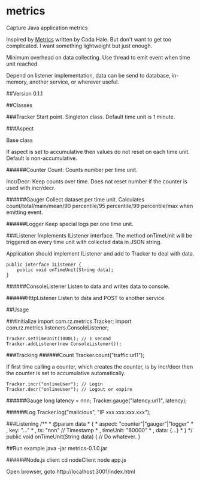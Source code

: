 metrics
=======

Capture Java application metrics

Inspired by [Metrics](http://metrics.codahale.com/) written by Coda Hale. But don't want to get too complicated. I want something lightweight but just enough.

Minimum overhead on data collecting. Use thread to emit event when time unit reached.

Depend on listener implementation, data can be send to database, in-memory, another service, or wherever useful.

##Version
0.1.1

##Classes

###Tracker
Start point. Singleton class. Default time unit is 1 minute.

###Aspect

Base class

If aspect is set to accumulative then values do not reset on each time unit. Default is non-accumulative.

######Counter
Count: Counts number per time unit.

Incr/Decr: Keep counts over time. Does not reset number if the counter is used with incr/decr.

######Gauger
Collect dataset per time unit. Calculates count/total/main/mean/90 percentile/95 percentile/99 percentile/max when emitting event.

######Logger
Keep special logs per one time unit.

###Listener
Implements IListener interface. The method onTimeUnit will be triggered on every time unit with collected data in JSON string.

Application should implement IListener and add to Tracker to deal with data.

    public interface IListener {
        public void onTimeUnit(String data);
    }

######ConsoleListener
Listen to data and writes data to console.

######HttpListener
Listen to data and POST to another service.

##Usage

###Initialize
    import com.rz.metrics.Tracker;
    import com.rz.metrics.listeners.ConsoleListener;
    
    Tracker.setTimeUnit(1000L); // 1 second
    Tracker.addListener(new ConsoleListener());

###Tracking
######Count
    Tracker.count("traffic:url1");

If first time calling a counter, which creates the counter, is by incr/decr then the counter is set to accumulative automatically.

    Tracker.incr("onlineUser"); // Login
    Tracker.decr("onlineUser"); // Logout or expire

######Gauge
    long latency = nnn;
    Tracker.gauge("latency:url1", latency);

######Log
    Tracker.log("malicious", "IP xxx.xxx.xxx.xxx");

###Listening
    /**
     * @param data
     *         {
     *             aspect: "counter"|"gauger"|"logger"
     *             , key: "..."
     *             , ts: "nnn" // Timestamp
     *             , timeUnit: "60000"
     *             , data: {...}
     *         }
     */
    public void onTimeUnit(String data) {
        // Do whatever.
    }

##Run example
    java -jar metrics-0.1.0.jar

######Node.js client
    cd nodeClient
    node app.js

Open browser, goto http://localhost:3001/index.html
